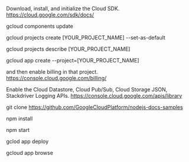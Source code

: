 Download, install, and initialize the Cloud SDK. https://cloud.google.com/sdk/docs/

gcloud components update

gcloud projects create [YOUR_PROJECT_NAME] --set-as-default

gcloud projects describe [YOUR_PROJECT_NAME]

gcloud app create --project=[YOUR_PROJECT_NAME]

and then enable billing in that project.
https://console.cloud.google.com/billing/

Enable the Cloud Datastore, Cloud Pub/Sub, Cloud Storage JSON, Stackdriver Logging APIs.
https://console.cloud.google.com/apis/library

git clone https://github.com/GoogleCloudPlatform/nodejs-docs-samples

npm install

npm start

gclod app deploy

gcloud app browse